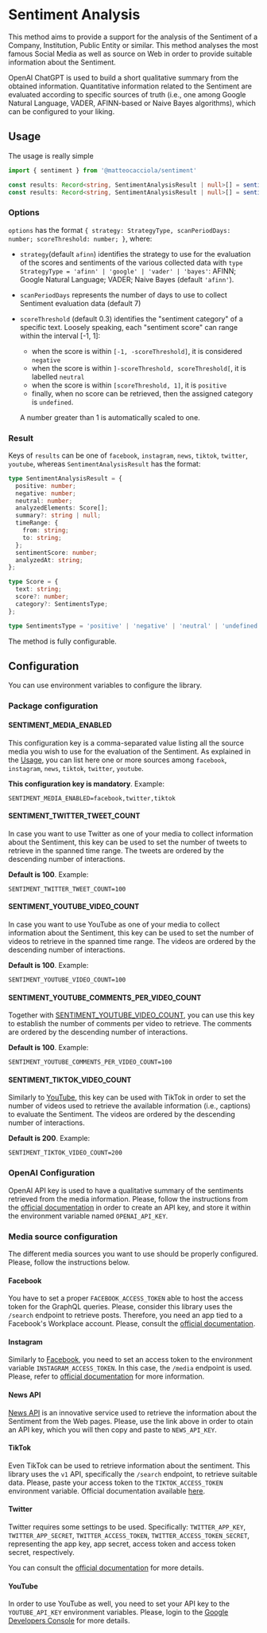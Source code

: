 # Sentiment Analysis

This method aims to provide a support for the analysis of the Sentiment of a Company, Institution, Public Entity
or similar. This method analyses the most famous Social Media as well as source on Web in order to provide suitable information
about the Sentiment.

OpenAI ChatGPT is used to build a short qualitative summary from the obtained information. Quantitative information
related to the Sentiment are evaluated according to specific sources of truth (i.e., one among Google Natural Language,
VADER, AFINN-based or Naive Bayes algorithms), which can be configured to your liking.

## Usage
The usage is really simple
```typescript
import { sentiment } from '@matteocacciola/sentiment'

const results: Record<string, SentimentAnalysisResult | null>[] = sentiment('yourCompany');
const results: Record<string, SentimentAnalysisResult | null>[] = sentiment('yourCompany', options);
```

### Options
`options` has the format `{ strategy: StrategyType, scanPeriodDays: number; scoreThreshold: number; }`,
where:

- `strategy`(default `afinn`) identifies the strategy to use for the evaluation of the scores and sentiments of the
  various collected data with `type StrategyType = 'afinn' | 'google' | 'vader' | 'bayes'`: AFINN; Google Natural
  Language; VADER; Naive Bayes (default `'afinn'`).
- `scanPeriodDays` represents the number of days to use to collect Sentiment evaluation data (default 7)
- `scoreThreshold` (default 0.3) identifies the "sentiment category" of a specific text. Loosely speaking, each
"sentiment score" can range within the interval [-1, 1]:
  - when the score is within `[-1, -scoreThreshold]`, it is considered `negative`
  - when the score is within `]-scoreThreshold, scoreThreshold[`, it is labelled `neutral`
  - when the score is within `[scoreThreshold, 1]`, it is `positive`
  - finally, when no score can be retrieved, then the assigned category is `undefined`.

  A number greater than 1 is automatically scaled to one.

### Result
Keys of `results` can be one of `facebook`, `instagram`, `news`, `tiktok`, `twitter`, `youtube`, whereas
`SentimentAnalysisResult` has the format:
```typescript
type SentimentAnalysisResult = {
  positive: number;
  negative: number;
  neutral: number;
  analyzedElements: Score[];
  summary?: string | null;
  timeRange: {
    from: string;
    to: string;
  };
  sentimentScore: number;
  analyzedAt: string;
};

type Score = {
  text: string;
  score?: number;
  category?: SentimentsType;
};

type SentimentsType = 'positive' | 'negative' | 'neutral' | 'undefined';
```
The method is fully configurable.

## Configuration
You can use environment variables to configure the library.

### Package configuration

#### SENTIMENT_MEDIA_ENABLED
This configuration key is a comma-separated value listing all the source media you wish to use for the evaluation of the
Sentiment. As explained in the [Usage](#usage), you can list here one or more sources among `facebook`, `instagram`,
`news`, `tiktok`, `twitter`, `youtube`.

**This configuration key is mandatory**. Example:
```dotenv
SENTIMENT_MEDIA_ENABLED=facebook,twitter,tiktok
```

#### SENTIMENT_TWITTER_TWEET_COUNT
In case you want to use Twitter as one of your media to collect information about the Sentiment, this key can be used
to set the number of tweets to retrieve in the spanned time range. The tweets are ordered by the descending number of
interactions.

**Default is 100**. Example:
```dotenv
SENTIMENT_TWITTER_TWEET_COUNT=100
```

#### SENTIMENT_YOUTUBE_VIDEO_COUNT
In case you want to use YouTube as one of your media to collect information about the Sentiment, this key can be used
to set the number of videos to retrieve in the spanned time range. The videos are ordered by the descending number of
interactions.

**Default is 100**. Example:
```dotenv
SENTIMENT_YOUTUBE_VIDEO_COUNT=100
```

#### SENTIMENT_YOUTUBE_COMMENTS_PER_VIDEO_COUNT
Together with [SENTIMENT_YOUTUBE_VIDEO_COUNT](#sentimentyoutubevideocount), you can use this key to establish the
number of comments per video to retrieve. The comments are ordered by the descending number of interactions.

**Default is 100**. Example:
```dotenv
SENTIMENT_YOUTUBE_COMMENTS_PER_VIDEO_COUNT=100
```

#### SENTIMENT_TIKTOK_VIDEO_COUNT
Similarly to [YouTube](#sentimentyoutubevideocount), this key can be used with TikTok in order to set the number of videos
used to retrieve the available information (i.e., captions) to evaluate the Sentiment. The videos are ordered by the
descending number of interactions.

**Default is 200**. Example:
```dotenv
SENTIMENT_TIKTOK_VIDEO_COUNT=200
```

### OpenAI Configuration
OpenAI API key is used to have a qualitative summary of the sentiments retrieved from the media information. Please,
follow the instructions from the [official documentation](https://platform.openai.com/account/api-keys) in order to
create an API key, and store it within the environment variable named `OPENAI_API_KEY`.

### Media source configuration
The different media sources you want to use should be properly configured. Please, follow the instructions below.

#### Facebook
You have to set a proper `FACEBOOK_ACCESS_TOKEN` able to host the access token for the GraphQL queries. Please, consider
this library uses the `/search` endpoint to retrieve posts. Therefore, you need an app tied to a Facebook's Workplace
account. Please, consult the [official documentation](https://developers.facebook.com/docs/graph-api/).

#### Instagram
Similarly to [Facebook](#facebook), you need to set an access token to the environment variable `INSTAGRAM_ACCESS_TOKEN`.
In this case, the `/media` endpoint is used. Please, refer to [official documentation](https://developers.facebook.com/docs/instagram)
for more information.

#### News API
[News API](https://newsapi.org/) is an innovative service used to retrieve the information about the Sentiment from the
Web pages. Please, use the link above in order to otain an API key, which you will then copy and paste to `NEWS_API_KEY`.

#### TikTok
Even TikTok can be used to retrieve information about the sentiment. This library uses the `v1` API, specifically the
`/search` endpoint, to retrieve suitable data. Please, paste your access token to the `TIKTOK_ACCESS_TOKEN` environment
variable. Official documentation available [here](https://developers.tiktok.com/doc/overview/).

#### Twitter
Twitter requires some settings to be used. Specifically: `TWITTER_APP_KEY`, `TWITTER_APP_SECRET`, `TWITTER_ACCESS_TOKEN`,
`TWITTER_ACCESS_TOKEN_SECRET`, representing the app key, app secret, access token and access token secret, respectively.

You can consult the [official documentation](https://developer.twitter.com/en/docs/twitter-api) for more details.

#### YouTube
In order to use YouTube as well, you need to set your API key to the `YOUTUBE_API_KEY` environment variables.
Please, login to the [Google Developers Console](https://console.cloud.google.com/apis/dashboard) for more details.

